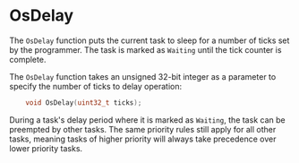 # OsDelay

The `OsDelay` function puts the current task to sleep for a number of ticks set by the programmer. The task is marked as `Waiting` until the tick counter is complete.

The `OsDelay` function takes an unsigned 32-bit integer as a parameter to specify the number of ticks to delay operation:

```C
    void OsDelay(uint32_t ticks);
```

During a task's delay period where it is marked as `Waiting`, the task can be preempted by other tasks. The same priority rules still apply for all other tasks, meaning tasks of higher priority will always take precedence over lower priority tasks.
